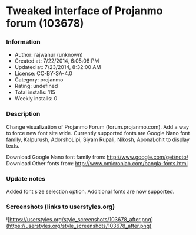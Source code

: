 # Tweaked interface of Projanmo forum (103678)

### Information
- Author: rajwanur (unknown)
- Created at: 7/22/2014, 6:05:08 PM
- Updated at: 7/23/2014, 8:32:00 AM
- License: CC-BY-SA-4.0
- Category: projanmo
- Rating: undefined
- Total installs: 115
- Weekly installs: 0


### Description
Change visualization of Projanmo Forum (forum.projanmo.com). Add a way to force new font site wide. Currently supported fonts are Google Nano font family, Kalpurush, AdorshoLipi, Siyam Rupali, Nikosh, AponaLohit to display texts.

Download Google Nano font family from: http://www.google.com/get/noto/
Download Other fonts from: http://www.omicronlab.com/bangla-fonts.html

### Update notes
Added font size selection option. 
Additional fonts are now supported.

### Screenshots (links to userstyles.org)
![https://userstyles.org/style_screenshots/103678_after.png](https://userstyles.org/style_screenshots/103678_after.png)


